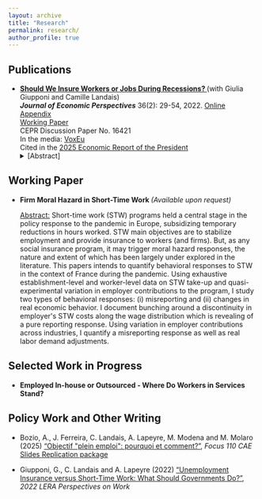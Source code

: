 ```yaml
---
layout: archive
title: "Research"
permalink: research/
author_profile: true
---
```


## Publications

<ul>
<li> <b> <a href="https://pubs.aeaweb.org/doi/pdfplus/10.1257/jep.36.2.29"> Should We Insure Workers or Jobs During Recessions? </a> </b> (with Giulia Giupponi and Camille Landais)
</li> 
<b> <em> Journal of Economic Perspectives</em></b> 36(2): 29-54, 2022. <a href="https://www.dropbox.com/s/6c315g39qo1zh65/JEP_STW_UI_Appendix_220411.pdf?dl=0"> Online Appendix </a>
<br />
 <a href ="https://www.dropbox.com/s/tvl2mimvx5xcu4i/WP_STW_UI_Paper_Appendix_220204.pdf?dl=0"> Working Paper </a>
<br />
CEPR Discussion Paper No. 16421 
 <br />
In the media: <a href="https://voxeu.org/article/social-insurance-policies-turbulent-times-short-time-work-versus-unemployment-insurance"> VoxEu</a>  
 <br />
 Cited in the <a href="https://bidenwhitehouse.archives.gov/wp-content/uploads/2025/01/ERP-2025.pdf"> 2025 Economic Report of the President</a>  
 <br />

<details><summary>[Abstract]</summary>
<p>
<em> What is the most efficient way to respond to recessions in the labor market? To this question, policymakers on both sides of the pond gave two diametrically opposed answers during the recent crisis. In the US, the focus was on insuring workers, by aggressively increasing the generosity of unemployment insurance. In Europe, to the contrary, policies were concentrated on saving job matches, with the massive use of labor hoarding subsidies through short-time-work programs, on which so little is actually known. So who got it right? Should we insure workers or jobs during recessions? In this article, we show that far from being substitutes, unemployment insurance and short-time-work policies exhibit strong complementarities. They provide insurance to different types of workers, and against different types of shocks. Short-time-work can be an effective way to reduce socially costly layoffs against large temporary shocks but is less effective against more persistent shocks that require reallocation across firms and sectors. Overall, we conclude that short-time-work is an important and useful addition to the labor market policy-toolkit during recessions, which should be used alongside unemployment insurance.
</em>
</p>
</details>

</ul>

## Working Paper

<ul>
<li> <b> Firm Moral Hazard in Short-Time Work </b> <em>(Available upon request)</em> </li>
 
<p> <ins>Abstract:</ins> Short-time work (STW) programs held a central stage in the policy response to the pandemic in Europe, subsidizing temporary reductions in hours worked. STW main objectives are to stabilize employment and provide insurance to workers (and firms). But, as any social insurance program, it may trigger moral hazard responses, the nature and extent of which has been largely under explored in the literature. This papers intends to quantify behavioral responses to STW in the context of France during the pandemic. Using exhaustive establishment-level and worker-level data on STW take-up and quasi-experimental variation in employer contributions to the program, I study two types of behavioral responses: (i) misreporting and (ii) changes in real economic behavior. I document bunching around a discontinuity in employer's STW costs along the wage distribution which is revealing of a pure reporting response. Using variation in employer contributions across industries, I quantify a misreporting response as well as real labor demand adjustments. </p>
 </ul>
 
## Selected Work in Progress 

<ul>
<li> <b> Employed In-house or Outsourced - Where Do Workers in Services Stand? </b> 
</li> 
</ul>

## Policy Work and Other Writing 

<ul>
 <li> Bozio, A., J. Ferreira, C. Landais, A. Lapeyre, M. Modena and M. Molaro (2025) <a href="https://www.cae-eco.fr/staticfiles/pdf/focus-110-plein-emploi-250307.pdf"> “Objectif "plein emploi": pourquoi et comment?”</a>, <em> Focus 110 CAE</em>
</li> 
 <a href="https://www.cae-eco.fr/staticfiles/pdf/pleinemploislides.pdf"> Slides </a>
 <a href="https://www.dropbox.com/scl/fi/9xj06bzcwjl3cwqj9aamh/Code_Replication.zip?rlkey=ozpzzjye7hybj4wl1ssfp76ji&e=1&st=205xq3fu&dl=0"> Replication package </a>
 
</ul>
 
<ul>
 <li> Giupponi, G., C. Landais and A. Lapeyre (2022) <a href="https://www.dropbox.com/s/0vt56wjnawaq54g/POW_2022_Vol26_Pgs64-67_GiupponiLandaisLapeyre.pdf?dl=0"> “Unemployment Insurance versus Short-Time Work: What Should Governments Do?”</a>, <em> 2022 LERA Perspectives on Work</em>
</li> 
 
</ul>
